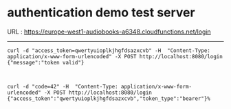 
# authentication demo test server

URL : https://europe-west1-audiobooks-a6348.cloudfunctions.net/login


----

```
curl -d "access_token=qwertyuioplkjhgfdsazxcvb" -H  "Content-Type: application/x-www-form-urlencoded" -X POST http://localhost:8080/login
{"message":"token valid"}
```

```


curl -d "code=42" -H  "Content-Type: application/x-www-form-urlencoded" -X POST http://localhost:8080/login
{"access_token":"qwertyuioplkjhgfdsazxcvb","token_type":"bearer"}% 

```
